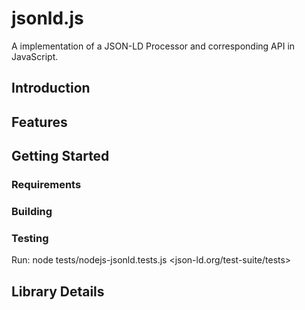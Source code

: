 jsonld.js
=========

A implementation of a JSON-LD Processor and corresponding API in JavaScript. 

Introduction
------------

Features
--------

Getting Started
---------------

### Requirements


### Building


### Testing

Run: node tests/nodejs-jsonld.tests.js <json-ld.org/test-suite/tests>

Library Details
---------------


